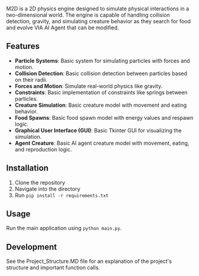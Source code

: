 
M2D is a 2D physics engine designed to simulate physical interactions in a two-dimensional world. The engine is capable of handling collision detection, gravity, and simulating creature behavior as they search for food and evolve VIA AI Agent that can be modified.

## Features
- **Particle Systems**: Basic system for simulating particles with forces and motion.
- **Collision Detection**: Basic collision detection between particles based on their radii.
- **Forces and Motion**: Simulate real-world physics like gravity.
- **Constraints**: Basic implementation of constraints like springs between particles.
- **Creature Simulation**: Basic creature model with movement and eating behavior.
- **Food Spawns**: Basic food spawn model with energy values and respawn logic.
- **Graphical User Interface (GUI)**: Basic Tkinter GUI for visualizing the simulation.
- **Agent Creature**: Basic AI agent creature model with movement, eating, and reproduction logic.

## Installation
1. Clone the repository
2. Navigate into the directory
3. Run `pip install -r requirements.txt`

## Usage
Run the main application using `python main.py`.

## Development
See the Project_Structure.MD file for an explanation of the project's structure and important function calls.
